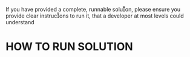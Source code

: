  If you have provided a complete, runnable soluon, please ensure you provide clear instrucons to run it, that a developer at most levels could understand

# HOW TO RUN SOLUTION

